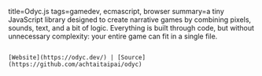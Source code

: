 title=Odyc.js
tags=gamedev, ecmascript, browser
summary=a tiny JavaScript library designed to create narrative games by combining pixels, sounds, text, and a bit of logic. Everything is built through code, but without unnecessary complexity: your entire game can fit in a single file.
~~~~~~

[Website](https://odyc.dev/) | [Source](https://github.com/achtaitaipai/odyc)
